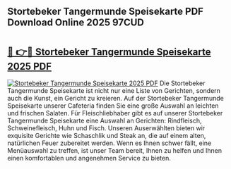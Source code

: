 ## Stortebeker Tangermunde Speisekarte PDF Download Online 2025 97CUD

# <h2><a href="http://gcddvbm.nevu.top/?p=Stortebeker+Tangermunde+Speisekarte">🔗 👉🔴 Stortebeker Tangermunde Speisekarte 2025 PDF</a></h2>

[![Stortebeker Tangermunde Speisekarte 2025 PDF](https://i.imgur.com/dBaPXMq.png)](http://gcddvbm.nevu.top/?p=Stortebeker+Tangermunde+Speisekarte)
Die Stortebeker Tangermunde Speisekarte ist nicht nur eine Liste von Gerichten, sondern auch die Kunst, ein Gericht zu kreieren. Auf der Stortebeker Tangermunde Speisekarte unserer Cafeteria finden Sie eine große Auswahl an leichten und frischen Salaten. Für Fleischliebhaber gibt es auf unserer Stortebeker Tangermunde Speisekarte eine Auswahl an Gerichten: Rindfleisch, Schweinefleisch, Huhn und Fisch. Unseren Auserwählten bieten wir exquisite Gerichte wie Schaschlik und Steak an, die auf einem alten, natürlichen Feuer zubereitet werden. Wenn es Ihnen schwer fällt, eine Menüauswahl zu treffen, ist unser Team bereit, Ihnen zu helfen und Ihnen einen komfortablen und angenehmen Service zu bieten.
